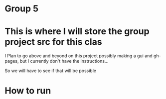 # Group 5
# This is where I will store the group project src for this clas

I Plan to go above and beyond on this project possibly making a gui
and gh-pages, but I currently don't have the instructions...

So we will have to see if that will be possible

# How to run
